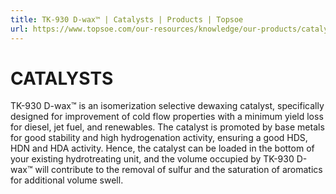 ```yaml
---
title: TK-930 D-wax™ | Catalysts | Products | Topsoe
url: https://www.topsoe.com/our-resources/knowledge/our-products/catalysts/tk-930-d-waxtm#main-content
---
```


# CATALYSTS

TK-930 D-wax™ is an isomerization selective dewaxing catalyst, specifically designed for improvement of cold flow properties with a minimum yield loss for diesel, jet fuel, and renewables. The catalyst is promoted by base metals for good stability and high hydrogenation activity, ensuring a good HDS, HDN and HDA activity. Hence, the catalyst can be loaded in the bottom of your existing hydrotreating unit, and the volume occupied by TK-930 D-wax™ will contribute to the removal of sulfur and the saturation of aromatics for additional volume swell.